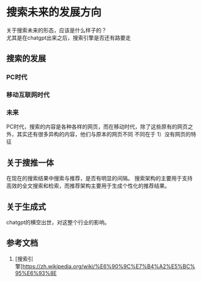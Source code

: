 # 搜索未来的发展方向
关于搜索未来的形态，应该是什么样子的？  
尤其是在chatgpt出来之后，搜索引擎是否还有路要走

## 搜索的发展
### PC时代

### 移动互联网时代

### 未来
PC时代，搜索的内容是各种各样的网页，而在移动时代，除了这些原有的网页之外，其实还有很多异构的内容，他们与原本的网页不同
不同在于
1）没有网页的特征

## 关于搜推一体
在现在的搜索结果中搜索与推荐，是否有明显的间隔。
搜索架构的主要用于支持高效的全文搜索和检索，而推荐架构主要用于生成个性化的推荐结果。

## 关于生成式
chatgpt的横空出世，对这整个行业的影响。

## 参考文档
1. [搜索引擎]<https://zh.wikipedia.org/wiki/%E6%90%9C%E7%B4%A2%E5%BC%95%E6%93%8E>